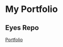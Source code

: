 # My Portfolio
## Eyes Repo
<a href="[https://operator13.github.io/](https://github.com/operator13/operator13.github.io)https://github.com/operator13/operator13.github.io"> Portfolio </a>
